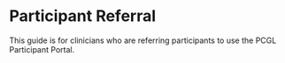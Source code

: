 # Participant Referral

This guide is for clinicians who are referring participants to use the PCGL Participant Portal.